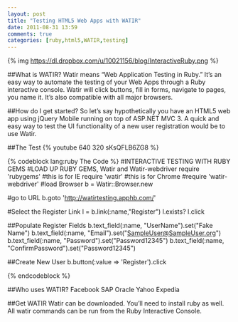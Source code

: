 ```yaml
---
layout: post
title: "Testing HTML5 Web Apps with WATIR"
date: 2011-08-31 13:59
comments: true
categories: [ruby,html5,WATIR,testing] 
---
```

{% img https://dl.dropbox.com/u/10021156/blog/InteractiveRuby.png %}

##What is WATIR?
Watir means “Web Application Testing in Ruby.” It’s an easy way to automate the testing of your Web Apps through a Ruby interactive console. Watir will click buttons, fill in forms, navigate to pages, you name it. It’s also compatible with all major browsers.

##How do I get started?
So let’s say hypothetically you have an HTML5 web app using jQuery Mobile running on top of ASP.NET MVC 3. A quick and easy way to test the UI functionality of a new user registration would be to use Watir.

##The Test
{% youtube 640 320 sKsQFLB6ZG8 %}

{% codeblock lang:ruby The Code %}
#INTERACTIVE TESTING WITH RUBY GEMS
#LOAD UP RUBY GEMS, Watir and Watir-webdriver
require 'rubygems'
#this is for IE
require 'watir'
#this is for Chrome
#require 'watir-webdriver'
#load Browser
b = Watir::Browser.new
 
#go to URL
b.goto 'http://watirtesting.apphb.com/'
 
#Select the Register Link
l = b.link(:name,"Register")
l.exists?
l.click
 
##Populate Register Fields
b.text_field(:name, "UserName").set("Fake Name")
b.text_field(:name, "Email").set("SampleUser@SampleUser.org")
b.text_field(:name, "Password").set("Password12345")
b.text_field(:name, "ConfirmPassword").set("Password12345")
 
##Create New User
b.button(:value => 'Register').click

{% endcodeblock %}

##Who uses WATIR?
Facebook
SAP
Oracle
Yahoo
Expedia

##Get WATIR
Watir can be downloaded. You’ll need to install ruby as well. All watir commands can be run from the Ruby Interactive Console.

